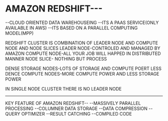 # AMAZON REDSHIFT---
--CLOUD ORIENTED DATA WAREHOUSEING 
--ITS A PAAS SERVICE(ONLY AVAILABLE IN AWS)
--ITS BASED ON A PARALLEL COMPUTING MODEL(MPP)
 
REDSHIFT CLUSTER IS  COMBINATION OF LEADER NODE AND COMPUTE NODE AND NODE SLICES
LEADER NODE-CONTROLED AND MANAGED BY AMAZON
COMPUTE NODE-ALL YOUR JOB WILL HAPPED IN DISTRIBUTED MANNER
NODE SLICE- NOTHING BUT PROCESS
 
DENSE STORAGE NODES-LOTS OF STORAGE AND COMPUTE POERT LESS
DENCE COMPUTE NODES-MORE COMPUTE POWER AND LESS STORAGE POWER
 
IN SINGLE NODE CLUSTER THERE IS NO LEADER NODE
 
----------------------------------------------------------
KEY FEATURE OF AMAZON REDSHIFT--
--MASSIVELY PARALLEL PROCESSING
--COLUMNER DATA STORAGE
--DATA COMPRESSION
--QUERY OPTIMIZER
--RESULT CATCHING
--COMPILED CODE
